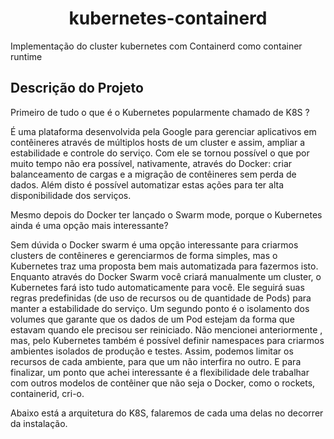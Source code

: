<h1 align="center"> kubernetes-containerd</h1>
Implementação do cluster kubernetes com Containerd como container runtime

## Descrição do Projeto

Primeiro de tudo o que é o Kubernetes popularmente chamado de K8S ?

É uma plataforma desenvolvida pela Google para gerenciar aplicativos em contêineres através de múltiplos hosts de um cluster e assim, ampliar a estabilidade e controle do serviço. Com ele se tornou possível o que por muito tempo não era possível, nativamente, através do Docker: criar balanceamento de cargas e a migração de contêineres sem perda de dados. Além disto é possível automatizar estas ações para ter alta disponibilidade dos serviços.

Mesmo depois do Docker ter lançado o Swarm mode, porque o Kubernetes ainda é uma opção mais interessante?

Sem dúvida o Docker swarm é uma opção interessante para criarmos clusters de contêineres e gerenciarmos de forma simples, mas o Kubernetes traz uma proposta bem mais automatizada para fazermos isto. Enquanto através do Docker Swarm você criará manualmente um cluster, o Kubernetes fará isto tudo automaticamente para você. Ele seguirá suas regras predefinidas (de uso de recursos ou de quantidade de Pods) para manter a estabilidade do serviço. Um segundo ponto é o isolamento dos volumes que garante que os dados de um Pod estejam da forma que estavam quando ele precisou ser reiniciado. Não mencionei anteriormente , mas, pelo Kubernetes também é possível definir namespaces para criarmos ambientes isolados de produção e testes. Assim, podemos limitar os recursos de cada ambiente, para que um não interfira no outro. E para finalizar, um ponto que achei interessante é a flexibilidade dele trabalhar com outros modelos de contêiner que não seja o Docker, como o rockets, containerid, cri-o.

Abaixo está a arquitetura do K8S, falaremos de cada uma delas no decorrer da instalação.
